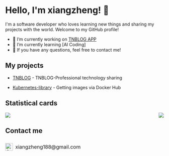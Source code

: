 # Hello, I'm xiangzheng! 🦌

I'm a software developer who loves learning new things and sharing my projects with the world. Welcome to my GitHub profile!

- 🔭 I’m currently working on [TNBLOG APP](https://github.com/aojiancc/TNBLOG.APP)
- 🌱 I’m currently learning [AI Coding]
- 💬 If you have any questions, feel free to contact me!

## My projects

- [TNBLOG](https://www.tnblog.net/) - TNBLOG-Professional technology sharing

- [Kubernetes-library](https://github.com/18896101294/Kubernetes-library) - Getting images via Docker Hub

## Statistical cards

<div style="display: flex; justify-content: space-between;">
  <img src="https://github-readme-stats.vercel.app/api?username=18896101294&show_icons=true&theme=tokyonight" />
  <img src="https://streak-stats.demolab.com/?user=18896101294&theme=tokyonight" />
</div>

## Contact me

<div style="display: flex; justify-content: space-between; align-items: center; font-size: 16px; padding: 10px 0;">
  <div style="display: flex; align-items: center;">
    <img src="https://img.icons8.com/color/48/000000/gmail--v1.png" alt="Google" style="width: 24px; height: 24px; margin-right: 8px;">
    <span>xiangzheng188@gmail.com</span>
  </div>
</div>
